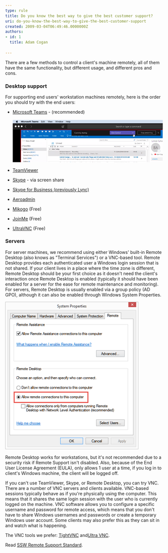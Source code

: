 ```yaml
---
type: rule
title: Do you know the best way to give the best customer support?
uri: do-you-know-the-best-way-to-give-the-best-customer-support
created: 2009-03-04T06:49:46.0000000Z
authors:
- id: 1
  title: Adam Cogan

---
```


There are a few methods to control a client's machine remotely, all of them have the same functionality, but different usage, and different pros and cons. <br>
 
### Desktop support


For supporting end users' workstation machines remotely, here is the order you should try with the end users:

- [Microsoft Teams](https://products.office.com/en-AU/microsoft-teams/group-chat-software) - (recommended) <br>      
![ Teams allow you to give remote control, making it the best option for giving support <br>](Teams-give-control.png)

- [TeamViewer](http://www.ssw.com.au/ssw/Standards/Support/RemoteSupportViaTeamViewer.aspx)
- [Skype](http://www.skype.com/) - via screen share
- [Skype for Business (previously Lync)](https://www.skype.com/en/business/skype-for-business/)
- [Aeroadmin​](https://www.aeroadmin.com/en/)
- [Mikogo](https://www.mikogo.com/) (Free)
- [JoinMe](https://www.join.me/) (Free)
- [UltraVNC](http://www.ssw.com.au/ssw/Standards/Support/RemoteSupportViaUltraVNC.aspx) (Free)


### Servers


For server machines, we recommend using either Windows' built-in Remote Desktop (also knows as "Terminal Services") or a VNC-based tool. Remote Desktop provides each authenticated user a Windows login session that is not shared. If your client lives in a place where the time zone is different, Remote Desktop should be your first choice as it doesn't need the client's interaction once Remote Desktop is enabled (typically it should have been enabled for a server for the ease for remote maintenance and monitoring). For servers, Remote Desktop is usually enabled via a group policy (AD GPO), although it can also be enabled through Windows System Properties.

![ Enable Remote Desktop ](remoteconnection.png)

Remote Desktop works for workstations, but it's not recommended due to a security risk if Remote Support isn't disabled. Also, because of the End User License Agreement (EULA), only allows 1 user at a time, if you log in to client's Windows machine, the client will be logged off.

If you can't use TeamViewer, Skype, or Remote Desktop, you can try VNC. There are a number of VNC servers and clients available. VNC-based sessions typically behave as if you're physically using the computer. This means that it shares the same login session with the user who is currently logged on the machine. VNC software allows you to configure a specific username and password for remote access, which means that you don't have to share Windows usernames and passwords or create a temporary Windows user account. Some clients may also prefer this as they can sit in and watch what is happening.

The VNC tools we prefer: ​​[TightVNC](http://www.ssw.com.au/ssw/Redirect/tightvnc.htm) and​ [Ultra VNC](http://www.ssw.com.au/ssw/Redirect/ultravnc.htm).

Read [SSW Remote Support Standard](http://www.ssw.com.au/ssw/Standards/Support/RemoteSupportSampleScript.aspx).
